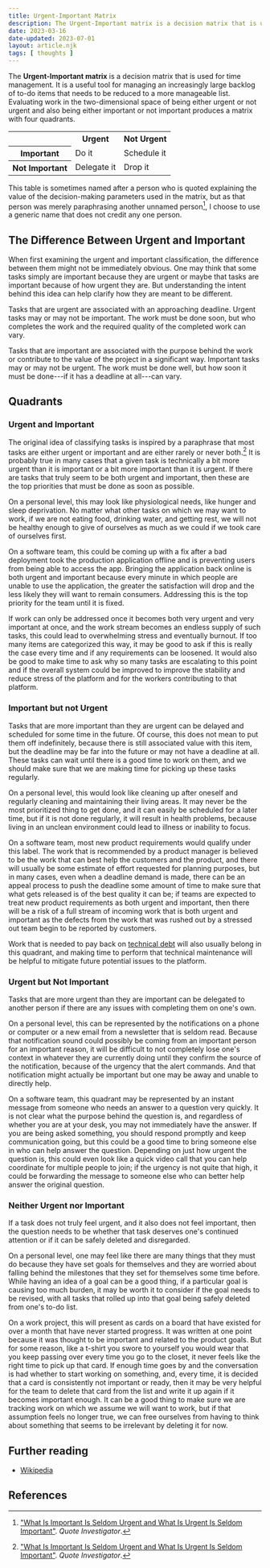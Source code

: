 ```yaml
---
title: Urgent-Important Matrix
description: The Urgent-Important matrix is a decision matrix that is used for time management.
date: 2023-03-16
date-updated: 2023-07-01
layout: article.njk
tags: [ thoughts ]
---
```

The **Urgent-Important matrix** is a decision matrix that is used for time management. It is a useful tool for managing an increasingly large backlog of to-do items that needs to be reduced to a more manageable list. Evaluating work in the two-dimensional space of being either urgent or not urgent and also being either important or not important produces a matrix with four quadrants.

<table class="urgent-important-table">
<tr>
<td></td>
<th scope="col">Urgent</th>
<th scope="col">Not Urgent</th>
</tr>
<tr>
<th scope="row">Important</th>
<td>Do it</td>
<td>Schedule it</td>
</tr>
<tr>
<th scope="row">Not Important</th>
<td>Delegate it</td>
<td>Drop it</td>
</tr>
</table>

This table is sometimes named after a person who is quoted explaining the value of the decision-making parameters used in the matrix, but as that person was merely paraphrasing another unnamed person[^1], I choose to use a generic name that does not credit any one person.

## The Difference Between Urgent and Important

When first examining the urgent and important classification, the difference between them might not be immediately obvious. One may think that some tasks simply are important because they are urgent or maybe that tasks are important because of how urgent they are. But understanding the intent behind this idea can help clarify how they are meant to be different.

Tasks that are urgent are associated with an approaching deadline. Urgent tasks may or may not be important. The work must be done soon, but who completes the work and the required quality of the completed work can vary.

Tasks that are important are associated with the purpose behind the work or contribute to the value of the project in a significant way. Important tasks may or may not be urgent. The work must be done well, but how soon it must be done---if it has a deadline at all---can vary.

## Quadrants

### Urgent and Important

The original idea of classifying tasks is inspired by a paraphrase that most tasks are either urgent or important and are either rarely or never both.[^1] It is probably true in many cases that a given task is technically a bit more urgent than it is important or a bit more important than it is urgent. If there are tasks that truly seem to be both urgent and important, then these are the top priorities that must be done as soon as possible.

On a personal level, this may look like physiological needs, like hunger and sleep deprivation. No matter what other tasks on which we may want to work, if we are not eating food, drinking water, and getting rest, we will not be healthy enough to give of ourselves as much as we could if we took care of ourselves first.

On a software team, this could be coming up with a fix after a bad deployment took the production application offline and is preventing users from being able to access the app. Bringing the application back online is both urgent and important because every minute in which people are unable to use the application, the greater the satisfaction will drop and the less likely they will want to remain consumers. Addressing this is the top priority for the team until it is fixed.

If work can only be addressed once it becomes both very urgent and very important at once, and the work stream becomes an endless supply of such tasks, this could lead to overwhelming stress and eventually burnout. If too many items are categorized this way, it may be good to ask if this is really the case every time and if any requirements can be loosened. It would also be good to make time to ask why so many tasks are escalating to this point and if the overall system could be improved to improve the stability and reduce stress of the platform and for the workers contributing to that platform.

### Important but not Urgent

Tasks that are more important than they are urgent can be delayed and scheduled for some time in the future. Of course, this does not mean to put them off indefinitely, because there is still associated value with this item, but the deadline may be far into the future or may not have a deadline at all. These tasks can wait until there is a good time to work on them, and we should make sure that we are making time for picking up these tasks regularly.

On a personal level, this would look like cleaning up after oneself and regularly cleaning and maintaining their living areas. It may never be the most prioritized thing to get done, and it can easily be scheduled for a later time, but if it is not done regularly, it will result in health problems, because living in an unclean environment could lead to illness or inability to focus.

On a software team, most new product requirements would qualify under this label. The work that is recommended by a product manager is believed to be the work that can best help the customers and the product, and there will usually be some estimate of effort requested for planning purposes, but in many cases, even when a deadline demand is made, there can be an appeal process to push the deadline some amount of time to make sure that what gets released is of the best quality it can be; if teams are expected to treat new product requirements as both urgent and important, then there will be a risk of a full stream of incoming work that is both urgent and important as the defects from the work that was rushed out by a stressed out team begin to be reported by customers.

Work that is needed to pay back on [technical debt](/technical-debt) will also usually belong in this quadrant, and making time to perform that technical maintenance will be helpful to mitigate future potential issues to the platform.

### Urgent but Not Important

Tasks that are more urgent than they are important can be delegated to another person if there are any issues with completing them on one's own.

On a personal level, this can be represented by the notifications on a phone or computer or a new email from a newsletter that is seldom read. Because that notification sound could possibly be coming from an important person for an important reason, it will be difficult to not completely lose one's context in whatever they are currently doing until they confirm the source of the notification, because of the urgency that the alert commands. And that notification might actually be important but one may be away and unable to directly help.

On a software team, this quadrant may be represented by an instant message from someone who needs an answer to a question very quickly. It is not clear what the purpose behind the question is, and regardless of whether you are at your desk, you may not immediately have the answer. If you are being asked something, you should respond promptly and keep communication going, but this could be a good time to bring someone else in who can help answer the question. Depending on just how urgent the question is, this could even look like a quick video call that you can help coordinate for multiple people to join; if the urgency is not quite that high, it could be forwarding the message to someone else who can better help answer the original question.

### Neither Urgent nor Important

If a task does not truly feel urgent, and it also does not feel important, then the question needs to be whether that task deserves one's continued attention or if it can be safely deleted and disregarded.

On a personal level, one may feel like there are many things that they must do because they have set goals for themselves and they are worried about falling behind the milestones that they set for themselves some time before. While having an idea of a goal can be a good thing, if a particular goal is causing too much burden, it may be worth it to consider if the goal needs to be revised, with all tasks that rolled up into that goal being safely deleted from one's to-do list.

On a work project, this will present as cards on a board that have existed for over a month that have never started progress. It was written at one point because it was thought to be important and related to the product goals. But for some reason, like a t-shirt you swore to yourself you would wear that you keep passing over every time you go to the closet, it never feels like the right time to pick up that card. If enough time goes by and the conversation is had whether to start working on something, and, every time, it is decided that a card is consistently not important or ready, then it may be very helpful for the team to delete that card from the list and write it up again if it becomes important enough. It can be a good thing to make sure we are tracking work on which we assume we will want to work, but if that assumption feels no longer true, we can free ourselves from having to think about something that seems to be irrelevant by deleting it for now.

## Further reading

- [Wikipedia](https://en.wikipedia.org/wiki/Time_management#The_Eisenhower_Method)

## References

[^1]: ["What Is Important Is Seldom Urgent and What Is Urgent Is Seldom Important"](https://quoteinvestigator.com/2014/05/09/urgent/). *Quote Investigator*.